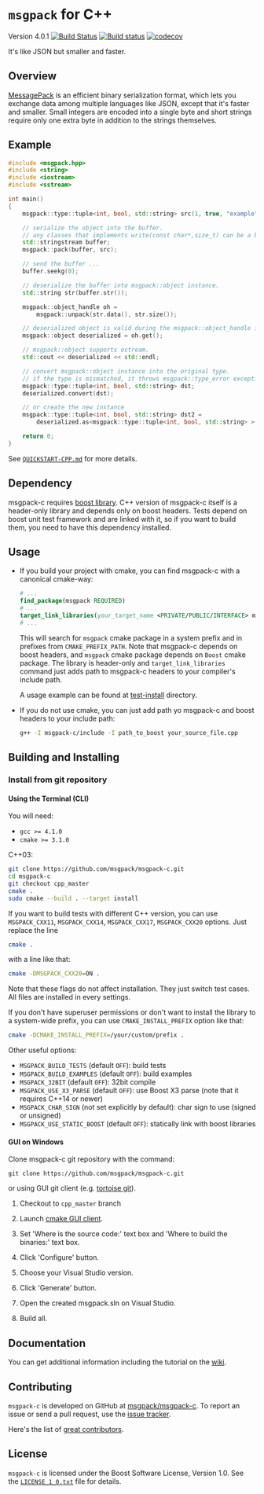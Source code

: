 `msgpack` for C++
===================

Version 4.0.1 [![Build Status](https://github.com/msgpack/msgpack-c/workflows/CI/badge.svg?branch=cpp_master)](https://github.com/msgpack/msgpack-c/actions) [![Build status](https://ci.appveyor.com/api/projects/status/8kstcgt79qj123mw/branch/cpp_master?svg=true)](https://ci.appveyor.com/project/redboltz/msgpack-c/branch/cpp_master)
[![codecov](https://codecov.io/gh/msgpack/msgpack-c/branch/cpp_master/graph/badge.svg)](https://codecov.io/gh/msgpack/msgpack-c/branch/cpp_master)

It's like JSON but smaller and faster.

Overview
--------

[MessagePack](http://msgpack.org/) is an efficient binary serialization
format, which lets you exchange data among multiple languages like JSON,
except that it's faster and smaller. Small integers are encoded into a
single byte and short strings require only one extra byte in
addition to the strings themselves.

Example
-------

```c++
#include <msgpack.hpp>
#include <string>
#include <iostream>
#include <sstream>

int main()
{
    msgpack::type::tuple<int, bool, std::string> src(1, true, "example");

    // serialize the object into the buffer.
    // any classes that implements write(const char*,size_t) can be a buffer.
    std::stringstream buffer;
    msgpack::pack(buffer, src);

    // send the buffer ...
    buffer.seekg(0);

    // deserialize the buffer into msgpack::object instance.
    std::string str(buffer.str());

    msgpack::object_handle oh =
        msgpack::unpack(str.data(), str.size());

    // deserialized object is valid during the msgpack::object_handle instance is alive.
    msgpack::object deserialized = oh.get();

    // msgpack::object supports ostream.
    std::cout << deserialized << std::endl;

    // convert msgpack::object instance into the original type.
    // if the type is mismatched, it throws msgpack::type_error exception.
    msgpack::type::tuple<int, bool, std::string> dst;
    deserialized.convert(dst);

    // or create the new instance
    msgpack::type::tuple<int, bool, std::string> dst2 =
        deserialized.as<msgpack::type::tuple<int, bool, std::string> >();

    return 0;
}
```

See [`QUICKSTART-CPP.md`](./QUICKSTART-CPP.md) for more details.

Dependency
----------

msgpack-c requires [boost library](https://www.boost.org/).
C++ version of msgpack-c itself is a header-only library and depends only on
boost headers. Tests depend on boost unit test framework and are linked with
it, so if you want to build them, you need to have this dependency installed.

Usage
-----

- If you build your project with cmake, you can find msgpack-c with a
  canonical cmake-way:

  ```cmake
  # ...
  find_package(msgpack REQUIRED)
  # ...
  target_link_libraries(your_target_name <PRIVATE/PUBLIC/INTERFACE> msgpackc-cxx)
  # ...
  ```

  This will search for `msgpack` cmake package in a system prefix and in
  prefixes from `CMAKE_PREFIX_PATH`. Note that msgpack-c depends on boost
  headers, and `msgpack` cmake package depends on `Boost` cmake package. The
  library is header-only and `target_link_libraries` command just adds path
  to msgpack-c headers to your compiler's include path.

  A usage example can be found at [test-install](test-install) directory.

- If you do not use cmake, you can just add path yo msgpack-c and boost
  headers to your include path:

  ```bash
  g++ -I msgpack-c/include -I path_to_boost your_source_file.cpp
  ```

Building and Installing
-----------------------

### Install from git repository

#### Using the Terminal (CLI)

You will need:

- `gcc >= 4.1.0`
- `cmake >= 3.1.0`

C++03:

```bash
git clone https://github.com/msgpack/msgpack-c.git
cd msgpack-c
git checkout cpp_master
cmake .
sudo cmake --build . --target install
```

If you want to build tests with different C++ version, you can use
`MSGPACK_CXX11`, `MSGPACK_CXX14`, `MSGPACK_CXX17`, `MSGPACK_CXX20` options.
Just replace the line

```bash
cmake .
```

with a line like that:

```bash
cmake -DMSGPACK_CXX20=ON .
```

Note that these flags do not affect installation. They just switch test cases.
All files are installed in every settings.

If you don't have superuser permissions or don't want to install the library
to a system-wide prefix, you can use `CMAKE_INSTALL_PREFIX` option like that:

```bash
cmake -DCMAKE_INSTALL_PREFIX=/your/custom/prefix .
```

Other useful options:

- `MSGPACK_BUILD_TESTS` (default `OFF`): build tests
- `MSGPACK_BUILD_EXAMPLES` (default `OFF`): build examples
- `MSGPACK_32BIT` (default `OFF`): 32bit compile
- `MSGPACK_USE_X3_PARSE` (default `OFF`): use Boost X3 parse
  (note that it requires C++14 or newer)
- `MSGPACK_CHAR_SIGN` (not set explicitly by default): char sign to use (signed or unsigned)
- `MSGPACK_USE_STATIC_BOOST` (default `OFF`): statically link with boost libraries

#### GUI on Windows

Clone msgpack-c git repository with the command:

```
git clone https://github.com/msgpack/msgpack-c.git
```

or using GUI git client (e.g. [tortoise git](https://code.google.com/p/tortoisegit/)).

1. Checkout to `cpp_master` branch

2. Launch [cmake GUI client](http://www.cmake.org/cmake/resources/software.html).

3. Set 'Where is the source code:' text box and
   'Where to build the binaries:' text box.

4. Click 'Configure' button.

5. Choose your Visual Studio version.

6. Click 'Generate' button.

7. Open the created msgpack.sln on Visual Studio.

8. Build all.

Documentation
-------------

You can get additional information including the tutorial on the
[wiki](https://github.com/msgpack/msgpack-c/wiki).

Contributing
------------

`msgpack-c` is developed on GitHub at [msgpack/msgpack-c](https://github.com/msgpack/msgpack-c).
To report an issue or send a pull request, use the
[issue tracker](https://github.com/msgpack/msgpack-c/issues).

Here's the list of [great contributors](https://github.com/msgpack/msgpack-c/graphs/contributors).

License
-------

`msgpack-c` is licensed under the Boost Software License, Version 1.0. See
the [`LICENSE_1_0.txt`](./LICENSE_1_0.txt) file for details.
